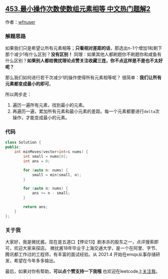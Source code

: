 ## [453.最小操作次数使数组元素相等 中文热门题解2](https://leetcode.cn/problems/minimum-moves-to-equal-array-elements/solutions/100000/wei-rao-li-lun-xuan-chu-n-1ge-zeng-jia-1-czj7)

作者：[wfnuser](https://leetcode.cn/u/wfnuser)

### 解题思路
如果我们只是希望让所有元素相等；**只看相对差距的话**，那选出n-1个增加1和剩下那个减少1有什么区别？**没有区别！**
同理：如果其他人都刷题你不刷题你和咸鱼有什么区别？**如果别人都给微扰理论点赞关注收藏三连，你不点这样是不是也不太好呢？**

那么我们如何进行若干次减少1的操作使得所有元素相等呢？
很简单：**我们让所有元素都变成最小的即可**。

所以两步走：
1. 遍历一遍所有元素，找到最小的元素。
2. 再遍历一遍，累加所有元素和最小元素的差距。每一个元素都要进行`delta`次操作，才能变成最小的元素。

### 代码

```cpp
class Solution {
public:
    int minMoves(vector<int>& nums) {
        int small = nums[0];
        int ans = 0;

        for (auto n: nums) {
            small = min(small, n);
        }

        for (auto n: nums) {
            ans += n - small;
        }

        return ans;
    }
};

```

### 关于我
大家好，我是微扰酱。现在是五道口【悖论13】剧本杀的股东之一，点评搜索即可，欢迎大家来探店。
微扰酱18年毕业于上海交通大学，是一个在阿里、字节、腾讯都工作过的工程师，有丰富的面试经验。从 2021.4 开始在emqx从事存储研发，希望在今年多多输出。

最后，如果对你有帮助，**可以点个赞支持一下我哦** 也欢迎在leetcode上[关注我](https://leetcode-cn.com/u/wfnuser/)。


